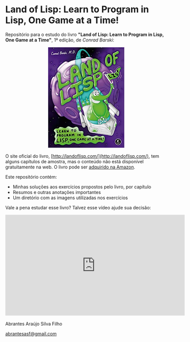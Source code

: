 # Land of Lisp: Learn to Program in Lisp, One Game at a Time!

Repositório para o estudo do livro **"Land of Lisp: Learn to Program in
Lisp, One Game at a Time"**, 1ª edição, de *Conrad Barski*:

<p align="center">
  <img width="239" height="315" src="https://github.com/abrantesasf/lol/blob/master/imagens/lol_239x315.jpg">
</p>

O site oficial do livro, [http://landoflisp.com/](http://landoflisp.com/), tem
alguns capítulos de amostra, mas o conteúdo não está disponível gratuitamente na web.
O livro pode ser [adquirido na
Amazon](https://www.amazon.com/Land-Lisp-Learn-Program-Game-ebook/dp/B004AE3P4K/).

Este repositório contém:
* Minhas soluções aos exercícios propostos pelo livro, por capítulo
* Resumos e outras anotações importantes
* Um diretório com as imagens utilizadas nos exercícios

Vale a pena estudar esse livro? Talvez esse vídeo ajude sua decisão:

<iframe width="560" height="315" src="https://www.youtube.com/embed/HM1Zb3xmvMc" frameborder="0" allow="accelerometer; autoplay; encrypted-media; gyroscope; picture-in-picture" allowfullscreen></iframe>

Abrantes Araújo Silva Filho

[abrantesasf@gmail.com](mailto:abrantesasf@gmail.com)
